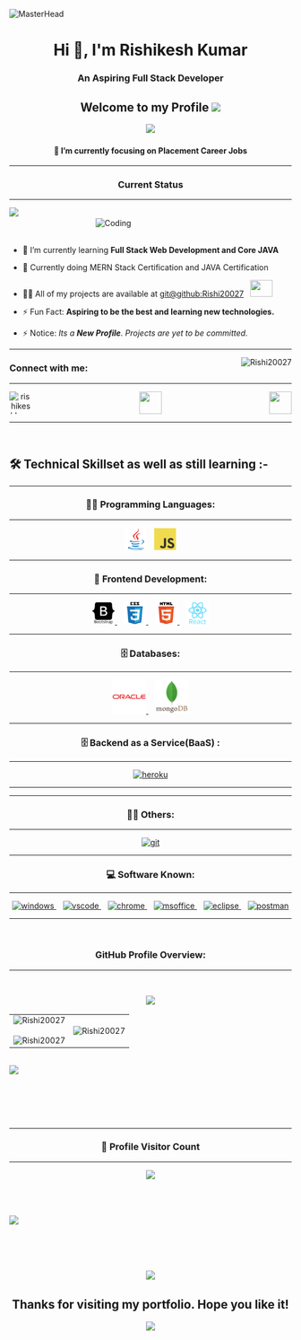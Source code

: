 ![MasterHead](https://github.com/dipayanjishu/dipayanjishu/blob/main/Color%20Matte.gif)

<h1 align="center">Hi 👋, I'm Rishikesh Kumar</h1>
<h3 align="center">An Aspiring Full Stack Developer</h3>
<h2 align="center">Welcome to my Profile
    <img src="https://media.giphy.com/media/hvRJCLFzcasrR4ia7z/giphy.gif" width="20">
</h2>
<p align="center">
    <a href="https://github.com/Rishi20027/readme-typing-svg"><img src="https://readme-typing-svg.herokuapp.com?font=fira&size=23&color=F74533&background=EFFF4F00&center=true&width=500&height=45&lines=A+Self+Taught+Developer;Learning+Web+App+Development;Backend+Developer;Frontend+Developer;A+Quick+Learner"></a>
</p>
<h4 align="center">🔭 I’m currently focusing on Placement Career Jobs</h4>
<hr>
<h3 align="center">Current Status</h3><hr>
<p align="left"> <a href="https://github.com/ryo-ma/github-profile-trophy"><img src="https://github-profile-trophy.vercel.app/?username=RishikeshKumar" /></a>
<br>
<img align="right" alt="Coding" width="350" src="https://media.giphy.com/media/qgQUggAC3Pfv687qPC/giphy.gif"><br><br>
<p align="left">
<p align="left">
    
- 🌱 I’m currently learning **Full Stack Web Development and Core JAVA**

- 🌱 Currently doing MERN Stack Certification and JAVA Certification

- 👨‍💻 All of my projects are available at [git@github:Rishi20027](https://github.com/Rishi20027?tab=repositories)&nbsp;&nbsp; <a href="https://github.com/Rishi20027?tab=repositories" target="blank"><img src="https://cdn.jsdelivr.net/gh/devicons/devicon/icons/github/github-original-wordmark.svg" height="30" width="40"/></a>

- ⚡ Fun Fact: **Aspiring to be the best and learning new technologies.**
- ⚡ Notice: *Its a **New Profile**. Projects are yet to be committed.*</p>
<hr>
<img align="right" src="https://komarev.com/ghpvc/?username=Rishi20027&label=Profile%20views&color=0e75b6&style=flat" alt="Rishi20027" />

<h3 align="left">Connect with me:</h3><hr>
<p align="center">
<a href="https://www.linkedin.com/in/rishikeshkumar20027" target="blank"><img align="left" src="https://raw.githubusercontent.com/rahuldkjain/github-profile-readme-generator/master/src/images/icons/Social/linked-in-alt.svg" alt="rishikeshkumar20027" height="40" width="40" /></a>
<a href="mailto:rishikeshkumariembca2024@gmail.com" target="blank"><img align="center" src="https://cdn.jsdelivr.net/gh/devicons/devicon/icons/google/google-original.svg" height="40" width="40"/></a>
<a href="https://github.com/Rishi20027" target="blank"><img align="right" src="https://cdn.jsdelivr.net/gh/devicons/devicon/icons/github/github-original-wordmark.svg" height="40" width="40"/></a></p>  
<hr>     
<br>
<h2 align="left"> 🛠️ Technical Skillset as well as still learning :- </h2>
<hr>
<h3 align="center">👨‍💻 Programming Languages:</h3><hr>
<p align="center">
<a href="https://www.java.com" target="_blank" rel="noreferrer"> <img src="https://raw.githubusercontent.com/devicons/devicon/master/icons/java/java-original.svg" alt="java" width="40" height="40"/></a>&nbsp;&nbsp;
<a href="https://developer.mozilla.org/en-US/docs/Web/JavaScript" target="_blank" rel="noreferrer"> <img src="https://raw.githubusercontent.com/devicons/devicon/master/icons/javascript/javascript-original.svg" alt="javascript" width="40" height="40"/> </a>
</p>
<hr>
<h3 align="center">🧰 Frontend Development:</h3><hr>
<p align="center">
<a href="https://getbootstrap.com" target="_blank" rel="noreferrer"> <img src="https://raw.githubusercontent.com/devicons/devicon/master/icons/bootstrap/bootstrap-plain-wordmark.svg" alt="bootstrap" width="40" height="40"/> </a>&nbsp;&nbsp;
<a href="https://www.w3schools.com/css/" target="_blank" rel="noreferrer"> <img src="https://raw.githubusercontent.com/devicons/devicon/master/icons/css3/css3-original-wordmark.svg" alt="css3" width="40" height="40"/> </a>&nbsp;&nbsp;
<a href="https://www.w3.org/html/" target="_blank" rel="noreferrer"> <img src="https://raw.githubusercontent.com/devicons/devicon/master/icons/html5/html5-original-wordmark.svg" alt="html5" width="40" height="40"/> </a>&nbsp;&nbsp
<a href="https://reactjs.org/" target="_blank" rel="noreferrer"> <img src="https://raw.githubusercontent.com/devicons/devicon/master/icons/react/react-original-wordmark.svg" alt="react" width="40" height="40"/> </a>
</p>
<hr>
<h3 align="center">🗄️ Databases:</h3><hr>
<p align="center"> 
<a href="https://www.oracle.com/" target="_blank" rel="noreferrer"> <img src="https://raw.githubusercontent.com/devicons/devicon/master/icons/oracle/oracle-original.svg" alt="oracle" width="60" height="60"/> </a>&nbsp;&nbsp; 
<a href="https://www.mongodb.com/" target="_blank" rel="noreferrer"> <img src="https://raw.githubusercontent.com/devicons/devicon/master/icons/mongodb/mongodb-original-wordmark.svg" alt="mongodb" width="60" height="60"/> </a> 
</p>
<hr>
<h3 align="center">🗄️ Backend as a Service(BaaS) :</h3><hr>
<p align="center"> 
<a href="https://heroku.com" target="_blank" rel="noreferrer"> <img src="https://www.vectorlogo.zone/logos/heroku/heroku-icon.svg" alt="heroku" width="40" height="40"/> </a> 
</p>
<hr>
<hr>
<h3 align="center">👨‍💻 Others:</h3><hr>  
<p align="center"> 
<a href="https://git-scm.com/" target="_blank" rel="noreferrer"> <img src="https://www.vectorlogo.zone/logos/git-scm/git-scm-icon.svg" alt="git" width="40" height="40"/> </a>
</p>
<hr>
<h3 align="center">💻 Software Known:</h3><hr>  
<p align="center">   
<a href="https://windows.com" target="_blank" rel="noreferrer"> <img src="https://img.icons8.com/fluency/48/000000/windows-10.png" alt="windows" width="40" height="40"/> </a>&nbsp;&nbsp;
<a href="https://visualstudiocode.com/" target="_blank" rel="noreferrer"> <img src="https://img.icons8.com/color/48/000000/visual-studio-code-2019.png" alt="vscode" width="40" height="40"/> </a>&nbsp;&nbsp;
<a href="https://chrome.com/" target="_blank" rel="noreferrer"> <img src="https://img.icons8.com/color/48/000000/chrome.png" alt="chrome" width="40" height="40"/> </a>&nbsp;&nbsp;
<a href="https://microsoftoffice.com" target="_blank" rel="noreferrer"> <img src="https://img.icons8.com/color/48/000000/microsoft-office-2019.png" alt="msoffice" width="40" height="40"/> </a>&nbsp;&nbsp;
<a href="https://eclipse.org" target="_blank" rel="noreferrer"><img src="https://img.icons8.com/nolan/64/java-eclipse.png" alt="eclipse" width="40" height="40"/> </a>&nbsp;&nbsp;
<a href="https://postman.com" target="_blank" rel="noreferrer"> <img src="https://www.vectorlogo.zone/logos/getpostman/getpostman-icon.svg" alt="postman" width="40" height="40"/> </a>
</p>
<hr>
<br>
<h3 align="center">GitHub Profile Overview:</h3>
<hr> 
<br>
<p align="center">
    <img src="https://user-images.githubusercontent.com/73097560/115834477-dbab4500-a447-11eb-908a-139a6edaec5c.gif" >
    <br>
    <table border="0" align="center">
        <tr border="0">
            <td width="50%" align="center"><img align="left" src="https://github-readme-stats.vercel.app/api?username=Rishi20027&show_icons=true&theme=dark&title_color=41ec55&text_color=3dffd8&locale=en" alt="Rishi20027" />
                <br>
            </br>
            <img align="center" src="https://github-readme-streak-stats.herokuapp.com/?user=Rishi20027&theme=dark" alt="Rishi20027" />
        </td>
        <td width="50%" align="center">
            <img align="center" src="https://github-readme-stats.vercel.app/api/top-langs?username=Rishi20027&show_icons=true&theme=dark&title_color=10fe97&text_color=80fdff&locale=en&layout=compact" alt="Rishi20027" />
        </td>
    </tr>
    </table>
    <br>
<img src="https://user-images.githubusercontent.com/73097560/115834477-dbab4500-a447-11eb-908a-139a6edaec5c.gif">
</p>
<br>
<br>
<p align="centre">
    <br>
    <hr>
<div align=center>
    <h3><b>📍 Profile Visitor Count</b></h3><hr>
</div>
<p align="center" >   
    <img src="https://profile-counter.glitch.me/Rishi20027/count.svg" />  
  </p>
 <br><br>
 <p align="centre">
 <img src="https://activity-graph.herokuapp.com/graph?username=NibeditaMondal&theme=react-dark" /></p> 
<br><br><br>
<p align="center">
<img src="https://user-images.githubusercontent.com/73097560/115834477-dbab4500-a447-11eb-908a-139a6edaec5c.gif"></p>
<h2 align="center"> Thanks for visiting my portfolio. Hope you like it!</h2>
<p align="center">
<img src="https://user-images.githubusercontent.com/73097560/115834477-dbab4500-a447-11eb-908a-139a6edaec5c.gif"></p>
